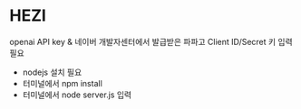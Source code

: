 # HEZI

openai API key & 네이버 개발자센터에서 발급받은 파파고 Client ID/Secret 키 입력필요


- nodejs 설치 필요 
- 터미널에서 npm install 
- 터미널에서 node server.js 입력

